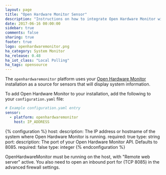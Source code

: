 ```yaml
---
layout: page
title: "Open Hardware Monitor Sensor"
description: "Instructions on how to integrate Open Hardware Monitor within Home Assistant."
date: 2017-06-16 00:00:00
sidebar: true
comments: false
sharing: true
footer: true
logo: openhardwaremonitor.png
ha_category: System Monitor
ha_release: 0.48
ha_iot_class: "Local Polling"
ha_tags: opensource
---
```



The `openhardwaremonitor` platform uses your [Open Hardware Monitor](http://openhardwaremonitor.org/) installation as a source for sensors that will display system information.

To add Open Hardware Monitor to your installation, add the following to your `configuration.yaml` file:

```yaml
# Example configuration.yaml entry
sensor:
  - platform: openhardwaremonitor
    host: IP_ADDRESS
```

{% configuration %}
  host:
    description: The IP address or hostname of the system where Open Hardware Monitor is running.
    required: true
    type: string
  port:
    description: The port of your Open Hardware Monitor API. Defaults to 8085.
    required: false
    type: integer
{% endconfiguration %}

<p class='note'>
OpenHardwareMonitor must be running on the host, with "Remote web server" active.
You also need to open an inbound port for (TCP 8085) in the advanced firewall settings.
</p>

